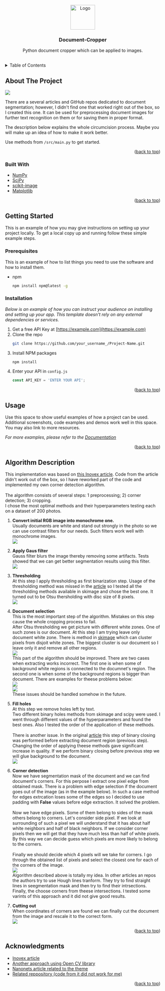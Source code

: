 <div id="top"></div>

<!-- PROJECT LOGO -->
<br />
<div align="center">
  <a>
    <img src="docs/readme/scissors.png" alt="Logo" width="80" height="80">
  </a>

  <h3 align="center">Document-Cropper</h3>

  <p align="center">
    Python document cropper which can be applied to images.
    <br />
    <br />
  </p>
</div>



<!-- TABLE OF CONTENTS -->
<details>
  <summary>Table of Contents</summary>
  <ol>
    <li>
      <a href="#about-the-project">About The Project</a>
      <ul>
        <li><a href="#built-with">Built With</a></li>
      </ul>
    </li>
    <li>
      <a href="#getting-started">Getting Started</a>
      <ul>
        <li><a href="#prerequisites">Prerequisites</a></li>
        <li><a href="#installation">Installation</a></li>
      </ul>
    </li>
    <li><a href="#usage">Usage</a></li>
    <li><a href="#algorithm-description">Algorithm Description</a></li>
    <li><a href="#acknowledgments">Acknowledgments</a></li>
  </ol>
</details>



<!-- ABOUT THE PROJECT -->
## About The Project

![](docs/example_pipeline.jpg)


There are a several articles and GitHub repos dedicated to document segmentation; however, I didn't find one that worked right out of the box, so I created this one. It can be used for preprocessing document images for further text recognition on them or for saving them in proper format.

The description below explains the whole circumcision process. Maybe you will make up an idea of how to make it work better.

Use methods from `/src/main.py` to get started.

<p align="right">(<a href="#top">back to top</a>)</p>



### Built With

* [NumPy](https://numpy.org/)
* [SciPy](https://scipy.org/)
* [scikit-image](https://scikit-image.org/)
* [Matplotlib](https://matplotlib.org/)


<p align="right">(<a href="#top">back to top</a>)</p>



<!-- GETTING STARTED -->
## Getting Started

This is an example of how you may give instructions on setting up your project locally.
To get a local copy up and running follow these simple example steps.

### Prerequisites

This is an example of how to list things you need to use the software and how to install them.
* npm
  ```sh
  npm install npm@latest -g
  ```

### Installation

_Below is an example of how you can instruct your audience on installing and setting up your app. This template doesn't rely on any external dependencies or services._

1. Get a free API Key at [https://example.com](https://example.com)
2. Clone the repo
   ```sh
   git clone https://github.com/your_username_/Project-Name.git
   ```
3. Install NPM packages
   ```sh
   npm install
   ```
4. Enter your API in `config.js`
   ```js
   const API_KEY = 'ENTER YOUR API';
   ```

<p align="right">(<a href="#top">back to top</a>)</p>



<!-- USAGE EXAMPLES -->
## Usage

Use this space to show useful examples of how a project can be used. Additional screenshots, code examples and demos work well in this space. You may also link to more resources.

_For more examples, please refer to the [Documentation](https://example.com)_

<p align="right">(<a href="#top">back to top</a>)</p>



<!-- ALGORITHM DESCRIPTION -->
## Algorithm Description

This implementation was based on [this Inovex article](https://www.inovex.de/de/blog/digitize-receipts-computer-vision/?utm_source=yafavorites). Code from the article didn't work out of the box, so I have reworked part of the code and implemented my own corner detection algorithm.<br><br>
The algorithm consists of several steps: 
1 preprocessing; 2) corner detection; 3) cropping.<br>
I chose the most optimal methods and their hyperparameters testing each on a dataset of 200 photos.<br>

1. **Convert initial RGB image into monochrome one.**<br>
Usually documents are white and stand out strongly in the photo so we can use contrast filters for our needs. Such filters work well with monochrome images.<br>
![](docs/readme/12.png)

1. **Apply Gaus filter**<br>
Gauss filter blurs the image thereby removing some artifacts. Tests showed that we can get better segmentation results using this filter.<br>
![](docs/readme/23.png)

1. **Thresholding**<br>
At this step I apply thresholding as first binarization step. Usage of the thresholding method was missed in the [article](https://www.inovex.de/de/blog/digitize-receipts-computer-vision/?utm_source=yafavorites) so I tested all the thresholding methods available in skimage and chose the best one. It turned out to be Otsu thersholding with disc size of 8 pixels.<br>
![](docs/readme/34.png)

1. **Document selection**<br>
This is the most important step of the algorithm. Mistakes on this step cause the whole cropping process to fail.<br>
After Otsu thresholding we get picture with different white zones. One of such zones is our document. At this step I am trying leave only document white zone. There is method in [skimage](https://scikit-image.org/docs/stable/api/skimage.measure.html#skimage.measure.label) which can cluster pixels from disjoit white zones. The biggest cluster is our document so I leave only it and remove all other regions.<br>
![](docs/readme/45.png)<br>
This part of the algorithm should be improved. There are two cases when extracting works incorrect. The first one is when some of background white regions is connected to the documnet's region. The second one is when some of the background regions is bigger than document. There are examples for theese problems below:<br>
![](docs/readme/problem1.png) <br> ![](docs/readme/problem2.png) <br>
These issues should be handled somehow in the future.

1. **Fill holes**<br>
At this step we remove holes left by text.<br>
Two different binary holes methods from skimage and scipy were used. I went through different values of the hyperparameters and found the best ones. Also I tested the order of the application of these methods.<br><br>
There is another issue. In the original [article](https://www.inovex.de/de/blog/digitize-receipts-computer-vision/?utm_source=yafavorites) this step of binary closing was performed before extracting document region (previous step). Changing the order of applying theese methods gave significant increase in quality. If we perform binary closing before previous step we will glue background to the document.<br>
![](docs/readme/56.png)<br>

1. **Corner detection**<br>
Now we have segmentation mask of the document and we can find document's corners. For this perpose I extract one pixel edge from obtained mask. There is a problem with edge selection if the document goes out of the image (as in the example below). In such a case method for edges extrcation loses some of the edges so I decided to use padding with __False__ values before edge extraction. It solved the problem.<br><br>
Now we have edge pixels. Some of them belong to sides of the mask others belong to corners. Let's consider side pixel. If we look at surrounding of such a pixel we will understand that it has about half white neighbors and half of black neighbors. If we consider corner pixels then we will get that they have much less than half of white pixels. By this way we can decide guess which pixels are more likely to belong to the corners.<br><br>
Finally we should decide which 4 pixels will we take for corners. I go through the obtained list of pixels and select the closest one for each of the corners of the image.<br>
![](docs/readme/678.png)<br>
Algorithm described above is totally my idea. In other articles an repos the authors try to use Hough lines tranform. They try to find straight lines in seegmentation mask and then try to find their intrsections. Finally, the choose corners from theese intersections. I tested some varints of this approach and it did not give good results.

1. **Сutting out**<br>
When coordinates of corners are found we can finally cut the document from the image and rescale it to the correct form.<br>
![](docs/readme/910.png)<br>

<p align="right">(<a href="#top">back to top</a>)</p>




<!-- ACKNOWLEDGMENTS -->
## Acknowledgments

* [Inovex article](https://www.inovex.de/de/blog/digitize-receipts-computer-vision/?utm_source=yafavorites)
* [Another approach using Open CV library](https://developers.goalist.co.jp/entry/2019/02/13/150126)
* [Nanonets article related to the theme](https://nanonets.com/blog/receipt-ocr/)
* [Related reppository (code from it did not work for me)](https://github.com/jackfong123/ReceiptSegmentation)

<p align="right">(<a href="#top">back to top</a>)</p>